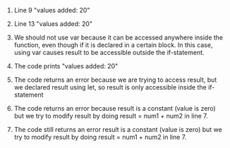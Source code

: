 1) Line 9 "values added: 20"

2) Line 13 "values added: 20"

3) We should not use var because it can be accessed anywhere inside the function, even 
though if it is declared in a certain block. In this case, using var causes result to
be accessible outside the if-statement.

4) The code prints "values added: 20"

5) The code returns an error because we are trying to access result, but we declared
result using let, so result is only accessible inside the if-statement

6) The code returns an error because result is a constant (value is zero) but we try 
to modify result by doing result = num1 + num2 in line 7.

7) The code still returns an error result is a constant (value is zero) but we try 
to modify result by doing result = num1 + num2 in line 7.

